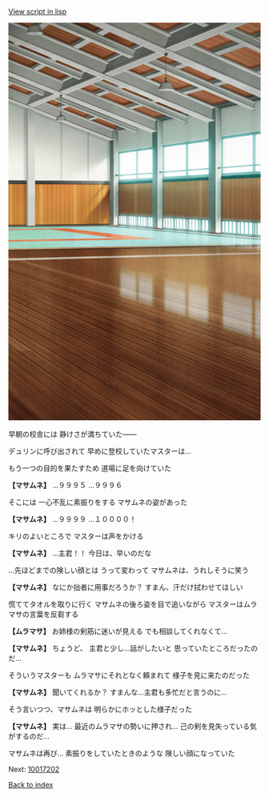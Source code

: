 [View script in lisp](../scripts/10017201.txt)

![arts_gym_daytime.png](../images/backgrounds/arts_gym_daytime.png)

早朝の校舎には
静けさが満ちていた――

デュリンに呼び出されて
早めに登校していたマスターは…

もう一つの目的を果たすため
道場に足を向けていた

**【マサムネ】**
…９９９５ 
…９９９６

そこには
一心不乱に素振りをする
マサムネの姿があった

**【マサムネ】**
…９９９９
…１００００！

キリのよいところで
マスターは声をかける

**【マサムネ】**
…主君！！ 
今日は、早いのだな

…先ほどまでの険しい顔とは
うって変わって
マサムネは、うれしそうに笑う

**【マサムネ】**
なにか拙者に用事だろうか？
すまん、汗だけ拭わせてほしい

慌ててタオルを取りに行く
マサムネの後ろ姿を目で追いながら
マスターはムラマサの言葉を反芻する

**【ムラマサ】**
お姉様の剣筋に迷いが見える
でも相談してくれなくて…

**【マサムネ】**
ちょうど、
主君と少し…話がしたいと
思っていたところだったのだ…

そういうマスターも
ムラマサにそれとなく頼まれて
様子を見に来たのだった

**【マサムネ】**
聞いてくれるか？
すまんな…主君も多忙だと言うのに…

そう言いつつ、マサムネは
明らかにホッとした様子だった

**【マサムネ】**
実は…
最近のムラマサの勢いに押され…
己の剣を見失っている気がするのだ…

マサムネは再び…
素振りをしていたときのような
険しい顔になっていた


Next: [10017202](10017202.md)

[Back to index](index.md)
